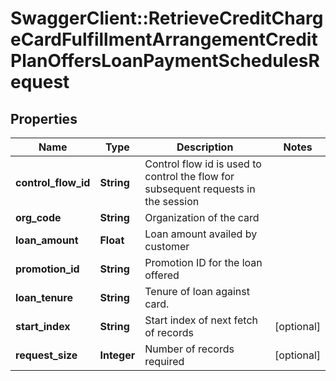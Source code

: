 # SwaggerClient::RetrieveCreditChargeCardFulfillmentArrangementCreditPlanOffersLoanPaymentSchedulesRequest

## Properties
Name | Type | Description | Notes
------------ | ------------- | ------------- | -------------
**control_flow_id** | **String** | Control flow id is used to control the flow for subsequent requests in the session | 
**org_code** | **String** | Organization of the card | 
**loan_amount** | **Float** | Loan amount availed by customer | 
**promotion_id** | **String** | Promotion ID for the loan offered | 
**loan_tenure** | **String** | Tenure of loan against card. | 
**start_index** | **String** | Start index of next fetch of records | [optional] 
**request_size** | **Integer** | Number of records required | [optional] 

